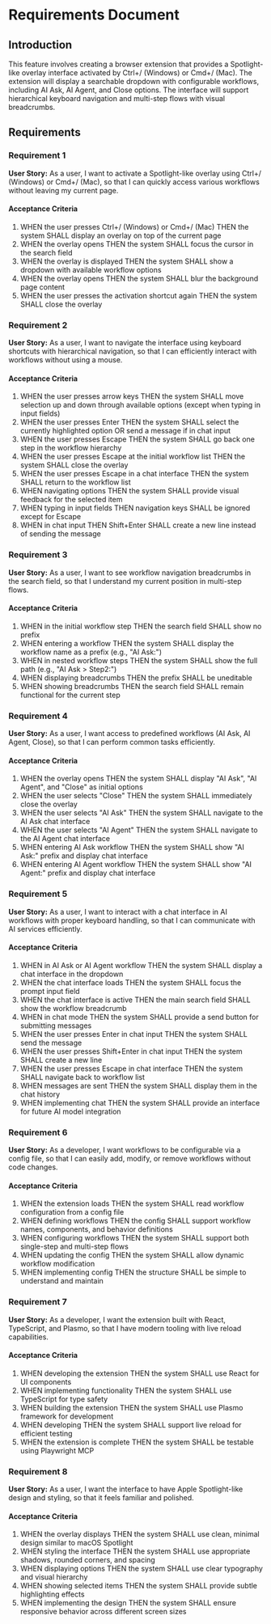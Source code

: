 # Requirements Document

## Introduction

This feature involves creating a browser extension that provides a Spotlight-like overlay interface activated by Ctrl+/ (Windows) or Cmd+/ (Mac). The extension will display a searchable dropdown with configurable workflows, including AI Ask, AI Agent, and Close options. The interface will support hierarchical keyboard navigation and multi-step flows with visual breadcrumbs.

## Requirements

### Requirement 1

**User Story:** As a user, I want to activate a Spotlight-like overlay using Ctrl+/ (Windows) or Cmd+/ (Mac), so that I can quickly access various workflows without leaving my current page.

#### Acceptance Criteria

1. WHEN the user presses Ctrl+/ (Windows) or Cmd+/ (Mac) THEN the system SHALL display an overlay on top of the current page
2. WHEN the overlay opens THEN the system SHALL focus the cursor in the search field
3. WHEN the overlay is displayed THEN the system SHALL show a dropdown with available workflow options
4. WHEN the overlay opens THEN the system SHALL blur the background page content
5. WHEN the user presses the activation shortcut again THEN the system SHALL close the overlay

### Requirement 2

**User Story:** As a user, I want to navigate the interface using keyboard shortcuts with hierarchical navigation, so that I can efficiently interact with workflows without using a mouse.

#### Acceptance Criteria

1. WHEN the user presses arrow keys THEN the system SHALL move selection up and down through available options (except when typing in input fields)
2. WHEN the user presses Enter THEN the system SHALL select the currently highlighted option OR send a message if in chat input
3. WHEN the user presses Escape THEN the system SHALL go back one step in the workflow hierarchy
4. WHEN the user presses Escape at the initial workflow list THEN the system SHALL close the overlay
5. WHEN the user presses Escape in a chat interface THEN the system SHALL return to the workflow list
6. WHEN navigating options THEN the system SHALL provide visual feedback for the selected item
7. WHEN typing in input fields THEN navigation keys SHALL be ignored except for Escape
8. WHEN in chat input THEN Shift+Enter SHALL create a new line instead of sending the message

### Requirement 3

**User Story:** As a user, I want to see workflow navigation breadcrumbs in the search field, so that I understand my current position in multi-step flows.

#### Acceptance Criteria

1. WHEN in the initial workflow step THEN the search field SHALL show no prefix
2. WHEN entering a workflow THEN the system SHALL display the workflow name as a prefix (e.g., "AI Ask:")
3. WHEN in nested workflow steps THEN the system SHALL show the full path (e.g., "AI Ask > Step2:")
4. WHEN displaying breadcrumbs THEN the prefix SHALL be uneditable
5. WHEN showing breadcrumbs THEN the search field SHALL remain functional for the current step

### Requirement 4

**User Story:** As a user, I want access to predefined workflows (AI Ask, AI Agent, Close), so that I can perform common tasks efficiently.

#### Acceptance Criteria

1. WHEN the overlay opens THEN the system SHALL display "AI Ask", "AI Agent", and "Close" as initial options
2. WHEN the user selects "Close" THEN the system SHALL immediately close the overlay
3. WHEN the user selects "AI Ask" THEN the system SHALL navigate to the AI Ask chat interface
4. WHEN the user selects "AI Agent" THEN the system SHALL navigate to the AI Agent chat interface
5. WHEN entering AI Ask workflow THEN the system SHALL show "AI Ask:" prefix and display chat interface
6. WHEN entering AI Agent workflow THEN the system SHALL show "AI Agent:" prefix and display chat interface

### Requirement 5

**User Story:** As a user, I want to interact with a chat interface in AI workflows with proper keyboard handling, so that I can communicate with AI services efficiently.

#### Acceptance Criteria

1. WHEN in AI Ask or AI Agent workflow THEN the system SHALL display a chat interface in the dropdown
2. WHEN the chat interface loads THEN the system SHALL focus the prompt input field
3. WHEN the chat interface is active THEN the main search field SHALL show the workflow breadcrumb
4. WHEN in chat mode THEN the system SHALL provide a send button for submitting messages
5. WHEN the user presses Enter in chat input THEN the system SHALL send the message
6. WHEN the user presses Shift+Enter in chat input THEN the system SHALL create a new line
7. WHEN the user presses Escape in chat interface THEN the system SHALL navigate back to workflow list
8. WHEN messages are sent THEN the system SHALL display them in the chat history
9. WHEN implementing chat THEN the system SHALL provide an interface for future AI model integration

### Requirement 6

**User Story:** As a developer, I want workflows to be configurable via a config file, so that I can easily add, modify, or remove workflows without code changes.

#### Acceptance Criteria

1. WHEN the extension loads THEN the system SHALL read workflow configuration from a config file
2. WHEN defining workflows THEN the config SHALL support workflow names, components, and behavior definitions
3. WHEN configuring workflows THEN the system SHALL support both single-step and multi-step flows
4. WHEN updating the config THEN the system SHALL allow dynamic workflow modification
5. WHEN implementing config THEN the structure SHALL be simple to understand and maintain

### Requirement 7

**User Story:** As a developer, I want the extension built with React, TypeScript, and Plasmo, so that I have modern tooling with live reload capabilities.

#### Acceptance Criteria

1. WHEN developing the extension THEN the system SHALL use React for UI components
2. WHEN implementing functionality THEN the system SHALL use TypeScript for type safety
3. WHEN building the extension THEN the system SHALL use Plasmo framework for development
4. WHEN developing THEN the system SHALL support live reload for efficient testing
5. WHEN the extension is complete THEN the system SHALL be testable using Playwright MCP

### Requirement 8

**User Story:** As a user, I want the interface to have Apple Spotlight-like design and styling, so that it feels familiar and polished.

#### Acceptance Criteria

1. WHEN the overlay displays THEN the system SHALL use clean, minimal design similar to macOS Spotlight
2. WHEN styling the interface THEN the system SHALL use appropriate shadows, rounded corners, and spacing
3. WHEN displaying options THEN the system SHALL use clear typography and visual hierarchy
4. WHEN showing selected items THEN the system SHALL provide subtle highlighting effects
5. WHEN implementing the design THEN the system SHALL ensure responsive behavior across different screen sizes
